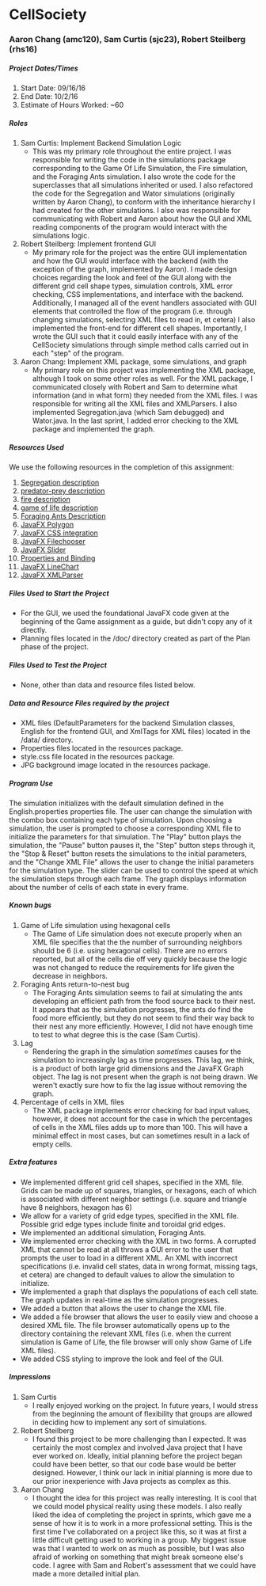 # CellSociety 
### Aaron Chang (amc120), Sam Curtis (sjc23), Robert Steilberg (rhs16)

##### Project Dates/Times

1. Start Date: 09/16/16
2. End Date: 10/2/16
3. Estimate of Hours Worked: ~60

##### Roles

1. Sam Curtis: Implement Backend Simulation Logic
   * This was my primary role throughout the entire project. I was responsible for writing the code in the simulations package corresponding  to the Game Of Life Simulation, the Fire simulation,  and the Foraging Ants simulation. I also wrote the code for the superclasses that all simulations inherited or used. I also refactored the code for the Segregation and Wator simulations (originally written by Aaron Chang), to conform with the inheritance hierarchy I had created for the other simulations. I also was responsible for communicating with Robert and Aaron about how the GUI and XML reading components of the program would interact with the simulations logic. 
2. Robert Steilberg: Implement frontend GUI
	* My primary role for the project was the entire GUI implementation and how the GUI would interface with the backend (with the exception of the graph, implemented by Aaron). I made design choices regarding the look and feel of the GUI along with the different grid cell shape types, simulation controls, XML error checking, CSS implementations, and interface with the backend. Additionally, I managed all of the event handlers associated with GUI elements that controlled the flow of the program (i.e. through changing simulations, selecting XML files to read in, et cetera) I also implemented the front-end for different cell shapes. Importantly, I wrote the GUI such that it could easily interface with any of the CellSociety simulations through simple method calls carried out in each "step" of the program.
3. Aaron Chang: Implement XML package, some simulations, and graph
	* My primary role on this project was implementing the XML package, although I took on some other roles as well. For the XML package, I communicated closely with Robert and Sam to determine what information (and in what form) they needed from the XML files. I was responsible for writing all the XML files and XMLParsers. I also implemented Segregation.java (which Sam debugged) and Wator.java. In the last sprint, I added error checking to the XML package and implemented the graph. 


##### Resources Used 
We use the following resources in the completion of this assignment:

1. [Segregation description](http://nifty.stanford.edu/2014/mccown-schelling-model-segregation/)
2. [predator-prey description](http://nifty.stanford.edu/2011/scott-wator-world/)
3. [fire description](http://nifty.stanford.edu/2007/shiflet-fire/)
4. [game of life description](http://en.wikipedia.org/wiki/Conway's_Game_of_Life)
5. [Foraging Ants Description](http://cs.gmu.edu/~eclab/projects/mason/publications/alife04ant.pdf)
6. [JavaFX Polygon](https://docs.oracle.com/javase/8/javafx/api/javafx/scene/shape/Polygon.html)
7. [JavaFX CSS integration](https://docs.oracle.com/javafx/2/api/javafx/scene/doc-files/cssref.html)
8. [JavaFX Filechooser](http://docs.oracle.com/javafx/2/ui_controls/file-chooser.htm)
9. [JavaFX Slider](http://docs.oracle.com/javafx/2/ui_controls/slider.htm)
10. [Properties and Binding](http://docs.oracle.com/javafx/2/binding/jfxpub-binding.htm)
11. [JavaFX LineChart](https://docs.oracle.com/javafx/2/charts/line-chart.htm#CIHGBCFI)
12. [JavaFX XMLParser](https://git.cs.duke.edu/CompSci308_2016Fall/example_xml)

##### Files Used to Start the Project
* For the GUI, we used the foundational JavaFX code given at the beginning of the Game assignment as a guide, but didn't copy any of it directly.
* Planning files located in the /doc/ directory created as part of the Plan phase of the project.

##### Files Used to Test the Project
* None, other than data and resource files listed below.

##### Data and Resource Files required by the project
* XML files (DefaultParameters for the backend Simulation classes, English for the frontend GUI, and XmlTags for XML files) located in the /data/ directory.
* Properties files located in the resources package.
* style.css file located in the resources package.
* JPG background image located in the resources package.


##### Program Use
The simulation initializes with the default simulation defined in the English.properties properties file. The user can change the simulation with the combo box containing each type of simulation. Upon choosing a simulation, the user is prompted to choose a corresponding XML file to initialize the parameters for that simulation. The "Play" button plays the simulation, the "Pause" button pauses it, the "Step" button steps through it, the "Stop & Reset" button resets the simulations to the initial parameters, and the "Change XML File" allows the user to change the initial parameters for the simulation type. The slider can be used to control the speed at which the simulation steps through each frame. The graph displays information about the number of cells of each state in every frame.

##### Known bugs

1. Game of Life simulation using hexagonal cells
	* The Game of Life simulation does not execute properly when an XML file specifies that the the number of surrounding neighbors should be 6 (i.e. using hexagonal cells). There are no errors reported, but all of the cells die off very quickly because the logic was not changed to reduce the requirements for life given the decrease in neighbors. 
2. Foraging Ants return-to-nest bug
	* The Foraging Ants simulation seems to fail at simulating the ants developing an efficient path from the food source back to their nest. It appears that as the simulation progresses, the ants do find the food more efficiently, but they do not seem to find their way back to their nest any more efficiently. However, I did not have enough time to test to what degree this is the case (Sam Curtis). 
3. Lag
	* Rendering the graph in the simulation *sometimes* causes for the simulation to increasingly lag as time progresses. This lag, we think, is a product of both large grid dimensions and the JavaFX Graph object. The lag is not present when the graph is not being drawn. We weren't exactly sure how to fix the lag issue without removing the graph.
4. Percentage of cells in XML files
	* The XML package implements error checking for bad input values, however, it does not account for the case in which the percentages of cells in the XML files adds up to more than 100.  This will have a minimal effect in most cases, but can sometimes result in a lack of empty cells.
  

##### Extra features
* We implemented different grid cell shapes, specified in the XML file. Grids can be made up of squares, triangles, or hexagons, each of which is associated with different neighbor settings (i.e. square and triangle have 8 neighbors, hexagon has 6)
* We allow for a variety of grid edge types, specified in the XML file. Possible grid edge types include finite and toroidal grid edges.
* We implemented an additional simulation, Foraging Ants.
* We implemented error checking with the XML in two forms. A corrupted XML that cannot be read at all throws a GUI error to the user that prompts the user to load in a different XML. An XML with incorrect specifications (i.e. invalid cell states, data in wrong format, missing tags, et cetera) are changed to default values to allow the simulation to initialize.
* We implemented a graph that displays the populations of each cell state. The graph updates in real-time as the simulation progresses.
* We added a button that allows the user to change the XML file.
* We added a file browser that allows the user to easily view and choose a desired XML file. The file browser automatically opens up to the directory containing the relevant XML files (i.e. when the current simulation is Game of Life, the file browser will only show Game of Life XML files).
* We added CSS styling to improve the look and feel of the GUI.

##### Impressions 

1. Sam Curtis
	* I really enjoyed working on the project. In future years, I would stress from the beginning the amount of flexibility that groups are allowed in deciding how to implement any sort of simulations.
2. Robert Steilberg
	* I found this project to be more challenging than I expected. It was certainly the most complex and involved Java project that I have ever worked on. Ideally, initial planning before the project began could have been better, so that our code base would be better designed. However, I think our lack in initial planning is more due to our prior inexperience with Java projects as complex as this.
3. Aaron Chang
	* I thought the idea for this project was really interesting. It is cool that we could model physical reality using these models.  I also really liked the idea of completing the project in sprints, which gave me a sense of how it is to work in a more professional setting. This is the first time I've collaborated on a project like this, so it was at first a little difficult getting used to working in a group. My biggest issue was that I wanted to work on as much as possible, but I was also afraid of working on something that might break someone else's code. I agree with Sam and Robert's assessment that we could have made a more detailed initial plan.